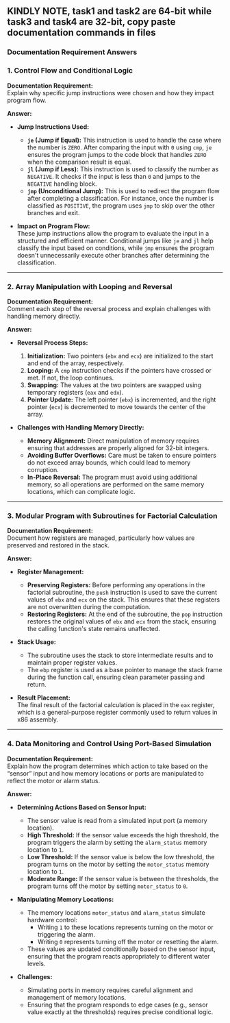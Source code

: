 **KINDLY NOTE, task1 and task2 are 64-bit while task3 and task4 are 32-bit, copy paste documentation commands in files**
---
### **Documentation Requirement Answers**

### **1. Control Flow and Conditional Logic**

**Documentation Requirement:**  
Explain why specific jump instructions were chosen and how they impact program flow.

**Answer:**  
- **Jump Instructions Used:**
  - **`je` (Jump if Equal):** This instruction is used to handle the case where the number is `ZERO`. After comparing the input with `0` using `cmp`, `je` ensures the program jumps to the code block that handles `ZERO` when the comparison result is equal.
  - **`jl` (Jump if Less):** This instruction is used to classify the number as `NEGATIVE`. It checks if the input is less than `0` and jumps to the `NEGATIVE` handling block.
  - **`jmp` (Unconditional Jump):** This is used to redirect the program flow after completing a classification. For instance, once the number is classified as `POSITIVE`, the program uses `jmp` to skip over the other branches and exit.

- **Impact on Program Flow:**  
  These jump instructions allow the program to evaluate the input in a structured and efficient manner. Conditional jumps like `je` and `jl` help classify the input based on conditions, while `jmp` ensures the program doesn't unnecessarily execute other branches after determining the classification.

---

### **2. Array Manipulation with Looping and Reversal**

**Documentation Requirement:**  
Comment each step of the reversal process and explain challenges with handling memory directly.

**Answer:**  
- **Reversal Process Steps:**
  1. **Initialization:** Two pointers (`ebx` and `ecx`) are initialized to the start and end of the array, respectively.
  2. **Looping:** A `cmp` instruction checks if the pointers have crossed or met. If not, the loop continues.
  3. **Swapping:** The values at the two pointers are swapped using temporary registers (`eax` and `edx`).
  4. **Pointer Update:** The left pointer (`ebx`) is incremented, and the right pointer (`ecx`) is decremented to move towards the center of the array.

- **Challenges with Handling Memory Directly:**
  - **Memory Alignment:** Direct manipulation of memory requires ensuring that addresses are properly aligned for 32-bit integers.
  - **Avoiding Buffer Overflows:** Care must be taken to ensure pointers do not exceed array bounds, which could lead to memory corruption.
  - **In-Place Reversal:** The program must avoid using additional memory, so all operations are performed on the same memory locations, which can complicate logic.

---

### **3. Modular Program with Subroutines for Factorial Calculation**

**Documentation Requirement:**  
Document how registers are managed, particularly how values are preserved and restored in the stack.

**Answer:**  
- **Register Management:**
  - **Preserving Registers:** Before performing any operations in the factorial subroutine, the `push` instruction is used to save the current values of `ebx` and `ecx` on the stack. This ensures that these registers are not overwritten during the computation.
  - **Restoring Registers:** At the end of the subroutine, the `pop` instruction restores the original values of `ebx` and `ecx` from the stack, ensuring the calling function's state remains unaffected.
  
- **Stack Usage:**
  - The subroutine uses the stack to store intermediate results and to maintain proper register values.
  - The `ebp` register is used as a base pointer to manage the stack frame during the function call, ensuring clean parameter passing and return.

- **Result Placement:**  
  The final result of the factorial calculation is placed in the `eax` register, which is a general-purpose register commonly used to return values in x86 assembly.

---

### **4. Data Monitoring and Control Using Port-Based Simulation**

**Documentation Requirement:**  
Explain how the program determines which action to take based on the “sensor” input and how memory locations or ports are manipulated to reflect the motor or alarm status.

**Answer:**  
- **Determining Actions Based on Sensor Input:**
  - The sensor value is read from a simulated input port (a memory location).
  - **High Threshold:** If the sensor value exceeds the high threshold, the program triggers the alarm by setting the `alarm_status` memory location to `1`.
  - **Low Threshold:** If the sensor value is below the low threshold, the program turns on the motor by setting the `motor_status` memory location to `1`.
  - **Moderate Range:** If the sensor value is between the thresholds, the program turns off the motor by setting `motor_status` to `0`.

- **Manipulating Memory Locations:**
  - The memory locations `motor_status` and `alarm_status` simulate hardware control:
    - Writing `1` to these locations represents turning on the motor or triggering the alarm.
    - Writing `0` represents turning off the motor or resetting the alarm.
  - These values are updated conditionally based on the sensor input, ensuring that the program reacts appropriately to different water levels.

- **Challenges:**
  - Simulating ports in memory requires careful alignment and management of memory locations.
  - Ensuring that the program responds to edge cases (e.g., sensor value exactly at the thresholds) requires precise conditional logic.
